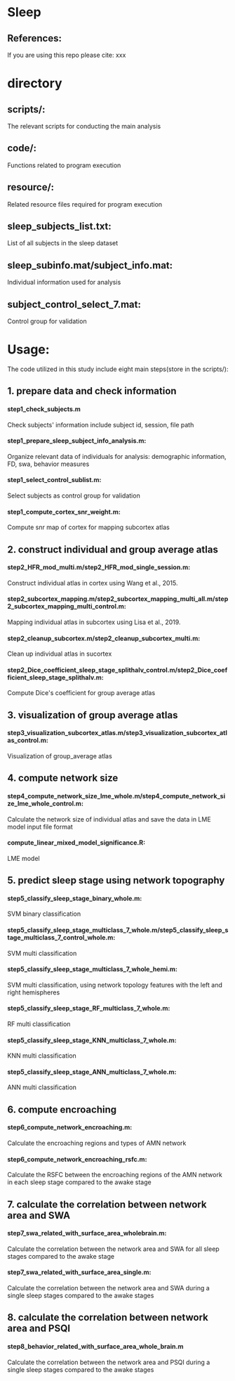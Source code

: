 # Sleep

## References:
If you are using this repo please cite:
xxx

# directory
## scripts/:
The relevant scripts for conducting the main analysis
## code/:
Functions related to program execution
## resource/:
Related resource files required for program execution
## sleep_subjects_list.txt:
List of all subjects in the sleep dataset
## sleep_subinfo.mat/subject_info.mat:
Individual information used for analysis
## subject_control_select_7.mat:
Control group for validation

# Usage:
The code utilized in this study include eight main steps(store in the scripts/):
## 1. prepare data and check information
#### step1_check_subjects.m
  Check subjects' information include subject id, session, file path
#### step1_prepare_sleep_subject_info_analysis.m: 
Organize relevant data of individuals for analysis: demographic information, FD, swa, behavior measures
#### step1_select_control_sublist.m: 
Select subjects as control group for validation
#### step1_compute_cortex_snr_weight.m:
Compute snr map of cortex for mapping subcortex atlas

## 2. construct individual and group average atlas 
#### step2_HFR_mod_multi.m/step2_HFR_mod_single_session.m: 
Construct individual atlas in cortex using Wang et al., 2015.
#### step2_subcortex_mapping.m/step2_subcortex_mapping_multi_all.m/step2_subcortex_mapping_multi_control.m:
Mapping individual atlas in subcortex using Lisa et al., 2019.
#### step2_cleanup_subcortex.m/step2_cleanup_subcortex_multi.m:
Clean up individual atlas in sucortex
#### step2_Dice_coefficient_sleep_stage_splithalv_control.m/step2_Dice_coefficient_sleep_stage_splithalv.m:
Compute Dice's coefficient for group average atlas

## 3. visualization of group average atlas
#### step3_visualization_subcortex_atlas.m/step3_visualization_subcortex_atlas_control.m:
 Visualization of group_average atlas

## 4. compute network size
#### step4_compute_network_size_lme_whole.m/step4_compute_network_size_lme_whole_control.m:
  Calculate the network size of individual atlas and save the data in LME model input file format
#### compute_linear_mixed_model_significance.R:
  LME model 

## 5. predict sleep stage using network topography
#### step5_classify_sleep_stage_binary_whole.m:
  SVM binary classification
#### step5_classify_sleep_stage_multiclass_7_whole.m/step5_classify_sleep_stage_multiclass_7_control_whole.m:
  SVM multi classification
#### step5_classify_sleep_stage_multiclass_7_whole_hemi.m:
  SVM multi classification, using network topology features with the left and right hemispheres 
#### step5_classify_sleep_stage_RF_multiclass_7_whole.m:
  RF multi classification
#### step5_classify_sleep_stage_KNN_multiclass_7_whole.m:
  KNN multi classification
#### step5_classify_sleep_stage_ANN_multiclass_7_whole.m:
  ANN multi classification

## 6. compute encroaching 
#### step6_compute_network_encroaching.m:
  Calculate the encroaching regions and types of AMN network
#### step6_compute_network_encroaching_rsfc.m:
  Calculate the RSFC between the encroaching regions of the AMN network in each sleep stage compared to the awake stage

## 7. calculate the correlation between network area and SWA
#### step7_swa_related_with_surface_area_wholebrain.m:
  Calculate the correlation between the network area and SWA for all sleep stages compared to the awake stage
#### step7_swa_related_with_surface_area_single.m:
  Calculate the correlation between the network area and SWA during a single sleep stages compared to the awake stages

## 8. calculate the correlation between network area and PSQI 
#### step8_behavior_related_with_surface_area_whole_brain.m
  Calculate the correlation between the network area and PSQI during a single sleep stages compared to the awake stages



